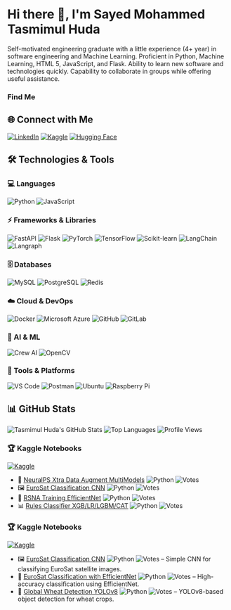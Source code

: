 # Hi there 👋, I'm Sayed Mohammed Tasmimul Huda
Self-motivated engineering graduate with a little experience (4+ year) in software engineering and Machine Learning. Proficient in Python, Machine Learning, HTML 5, JavaScript, and Flask. Ability to learn new software and technologies quickly. Capability to collaborate in groups while offering useful assistance.

### Find Me
## 🌐 Connect with Me
[![LinkedIn](https://img.shields.io/badge/LinkedIn-Profile-blue?style=flat&logo=linkedin&logoColor=white)](https://www.linkedin.com/in/sayed-mohammed-tasmimul-huda/)
[![Kaggle](https://img.shields.io/badge/Kaggle-Profile-20BEFF?style=flat&logo=kaggle&logoColor=white)](https://www.kaggle.com/tasmim)
[![Hugging Face](https://img.shields.io/badge/Hugging%20Face-Profile-FF6C37?style=flat&logo=huggingface&logoColor=white)](https://huggingface.co/tasmimulhuda)

## 🛠 Technologies & Tools

### 💻 Languages
![Python](https://img.shields.io/badge/Python-3776AB?style=flat&logo=python&logoColor=white)
![JavaScript](https://img.shields.io/badge/JavaScript-F7DF1E?style=flat&logo=javascript&logoColor=black)

### ⚡ Frameworks & Libraries
![FastAPI](https://img.shields.io/badge/FastAPI-009688?style=flat&logo=fastapi&logoColor=white)
![Flask](https://img.shields.io/badge/Flask-000000?style=flat&logo=flask&logoColor=white)
![PyTorch](https://img.shields.io/badge/PyTorch-EE4C2C?style=flat&logo=pytorch&logoColor=white)
![TensorFlow](https://img.shields.io/badge/TensorFlow-FF6F00?style=flat&logo=tensorflow&logoColor=white)
![Scikit-learn](https://img.shields.io/badge/Scikit--learn-F7931E?style=flat&logo=scikit-learn&logoColor=white)
![LangChain](https://img.shields.io/badge/LangChain-000000?style=flat&logo=LangChain&logoColor=white)
![Langraph](https://img.shields.io/badge/Langraph-4B4B4B?style=flat&logo=github&logoColor=white) <!-- placeholder, no official logo -->


### 🗄 Databases
![MySQL](https://img.shields.io/badge/MySQL-4479A1?style=flat&logo=mysql&logoColor=white)
![PostgreSQL](https://img.shields.io/badge/PostgreSQL-336791?style=flat&logo=postgresql&logoColor=white)
![Redis](https://img.shields.io/badge/Redis-DC382D?style=flat&logo=redis&logoColor=white)

### ☁️ Cloud & DevOps
![Docker](https://img.shields.io/badge/Docker-2496ED?style=flat&logo=docker&logoColor=white)
![Microsoft Azure](https://img.shields.io/badge/Azure-0089D6?style=flat&logo=microsoft-azure&logoColor=white)
![GitHub](https://img.shields.io/badge/GitHub-181717?style=flat&logo=github&logoColor=white)
![GitLab](https://img.shields.io/badge/GitLab-FCA121?style=flat&logo=gitlab&logoColor=white)

### 🧠 AI & ML
![Crew AI](https://img.shields.io/badge/CrewAI-4B4B4B?style=flat&logo=github&logoColor=white) <!-- placeholder -->
![OpenCV](https://img.shields.io/badge/OpenCV-5C3EE8?style=flat&logo=opencv&logoColor=white)

### 🔧 Tools & Platforms
![VS Code](https://img.shields.io/badge/VSCode-007ACC?style=flat&logo=visual-studio-code&logoColor=white)
![Postman](https://img.shields.io/badge/Postman-FF6C37?style=flat&logo=postman&logoColor=white)
![Ubuntu](https://img.shields.io/badge/Ubuntu-E95420?style=flat&logo=ubuntu&logoColor=white)
![Raspberry Pi](https://img.shields.io/badge/RaspberryPi-A22846?style=flat&logo=raspberry-pi&logoColor=white)


## 📊 GitHub Stats
![Tasmimul Huda's GitHub Stats](https://github-readme-stats.vercel.app/api?username=tasmimul-huda&show_icons=true&theme=tokyonight)
![Top Languages](https://github-readme-stats.vercel.app/api/top-langs/?username=tasmimul-huda&layout=compact&theme=tokyonight)
![Profile Views](https://komarev.com/ghpvc/?username=tasmimul-huda&color=blue)

### 🏆 Kaggle Notebooks
[![Kaggle](https://img.shields.io/badge/Kaggle-Profile-20BEFF?style=flat&logo=kaggle&logoColor=white)](https://www.kaggle.com/tasmim)

- 🧠 [NeuralPS Xtra Data Augment MultiModels](https://www.kaggle.com/code/tasmim/neuralps-xtra-data-augment-multimodels) ![Python](https://img.shields.io/badge/Python-3776AB?style=flat&logo=python&logoColor=white) ![Votes](https://img.shields.io/badge/Votes-0-blue?style=flat&logo=kaggle&logoColor=white)  
- 🖼️ [EuroSat Classification CNN](https://www.kaggle.com/code/tasmim/eurosat-classification-cnn) ![Python](https://img.shields.io/badge/Python-3776AB?style=flat&logo=python&logoColor=white) ![Votes](https://img.shields.io/badge/Votes-0-blue?style=flat&logo=kaggle&logoColor=white)  
- 🤖 [RSNA Training EfficientNet](https://www.kaggle.com/code/tasmim/rsna-training-efficientnet) ![Python](https://img.shields.io/badge/Python-3776AB?style=flat&logo=python&logoColor=white) ![Votes](https://img.shields.io/badge/Votes-0-blue?style=flat&logo=kaggle&logoColor=white)  
- 📊 [Rules Classifier XGB/LR/LGBM/CAT](https://www.kaggle.com/code/tasmim/rules-classifier-xgb-lr-lgbm-cat) ![Python](https://img.shields.io/badge/Python-3776AB?style=flat&logo=python&logoColor=white) ![Votes](https://img.shields.io/badge/Votes-0-blue?style=flat&logo=kaggle&logoColor=white)



### 🏆 Kaggle Notebooks
[![Kaggle](https://img.shields.io/badge/Kaggle-Profile-20BEFF?style=flat&logo=kaggle&logoColor=white)](https://www.kaggle.com/tasmim)

- 🖼️ [EuroSat Classification CNN](https://www.kaggle.com/code/tasmim/eurosat-classification-cnn) ![Python](https://img.shields.io/badge/Python-3776AB?style=flat&logo=python&logoColor=white) ![Votes](https://img.shields.io/badge/Votes-25-blue?style=flat&logo=kaggle&logoColor=white) – Simple CNN for classifying EuroSat satellite images.
- 🤖 [EuroSat Classification with EfficientNet](https://www.kaggle.com/code/tasmim/eurosat-classification-with-efficientnet) ![Python](https://img.shields.io/badge/Python-3776AB?style=flat&logo=python&logoColor=white) ![Votes](https://img.shields.io/badge/Votes-18-blue?style=flat&logo=kaggle&logoColor=white) – High-accuracy classification using EfficientNet.
- 🌾 [Global Wheat Detection YOLOv8](https://www.kaggle.com/code/tasmim/globalwheet-detection-yolov8) ![Python](https://img.shields.io/badge/Python-3776AB?style=flat&logo=python&logoColor=white) ![Votes](https://img.shields.io/badge/Votes-12-blue?style=flat&logo=kaggle&logoColor=white) – YOLOv8-based object detection for wheat crops.


<!--
**tasmimul-huda/tasmimul-huda** is a ✨ _special_ ✨ repository because its `README.md` (this file) appears on your GitHub profile.

Here are some ideas to get you started:


- 🔭 I’m currently working on Deep L=Reinforcement Learning
- 🌱 I’m currently learning ...
- 👯 I’m looking to collaborate on ... 
- 🤔 I’m looking for help with ...
- 💬 Ask me about ...
- 📫 How to reach me: ...
- 😄 Pronouns: ...
- ⚡ Fun fact: ...
-->
